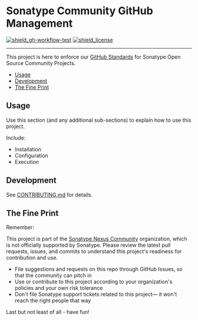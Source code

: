 # Sonatype Community GitHub Management

<!-- Badges Section -->
[![shield_gh-workflow-test]][link_gh-workflow-test]
[![shield_license]][license_file]
<!-- Add other badges or shields as appropriate -->

---

This project is here to enforce our [GitHub Standards](https://contribute.sonatype.com/docs/standards/github-repository/) for Sonatype Open Source Community Projects.

- [Usage](#usage)
- [Development](#development)
- [The Fine Print](#the-fine-print)

## Usage

Use this section (and any additional sub-sections) to explain how to use this project.

Include:
- Installation
- Configuration
- Execution

## Development

See [CONTRIBUTING.md](./CONTRIBUTING.md) for details.

## The Fine Print

Remember:

This project is part of the [Sonatype Nexus Community](https://github.com/sonatype-nexus-community) organization, which is not officially supported by Sonatype. Please review the latest pull requests, issues, and commits to understand this project's readiness for contribution and use.

* File suggestions and requests on this repo through GitHub Issues, so that the community can pitch in
* Use or contribute to this project according to your organization's policies and your own risk tolerance
* Don't file Sonatype support tickets related to this project— it won't reach the right people that way

Last but not least of all - have fun!

<!-- Links Section -->
[shield_gh-workflow-test]: https://img.shields.io/github/actions/workflow/status/sonatype-nexus-community/github-management/test.yml?branch=main&logo=GitHub&logoColor=white "build"
[shield_license]: https://img.shields.io/github/license/sonatype-nexus-community/github-management?logo=open%20source%20initiative&logoColor=white "license"

[link_gh-workflow-test]: https://github.com/sonatype-nexus-community/github-management/actions/workflows/test.yml?query=branch%3Amain
[license_file]: https://github.com/sonatype-nexus-community/github-management/blob/main/LICENSE